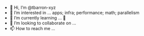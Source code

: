 - 👋 Hi, I’m @tbarron-xyz
- 👀 I’m interested in ... apps; infra; performance; math; parallelism
- 🌱 I’m currently learning ... 🦀 
- 💞️ I’m looking to collaborate on ...
- 📫 How to reach me ...

<!---
tbarron-xyz/tbarron-xyz is a ✨ special ✨ repository because its `README.md` (this file) appears on your GitHub profile.
You can click the Preview link to take a look at your changes.
--->
